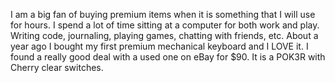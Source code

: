 I am a big fan of buying premium items when it is something that I will use for
hours. I spend a lot of time sitting at a computer for both work and play.
Writing code, journaling, playing games, chatting with friends, etc. About a
year ago I bought my first premium mechanical keyboard and I LOVE it. I found a
really good deal with a used one on eBay for $90. It is a POK3R with Cherry
clear switches. 
